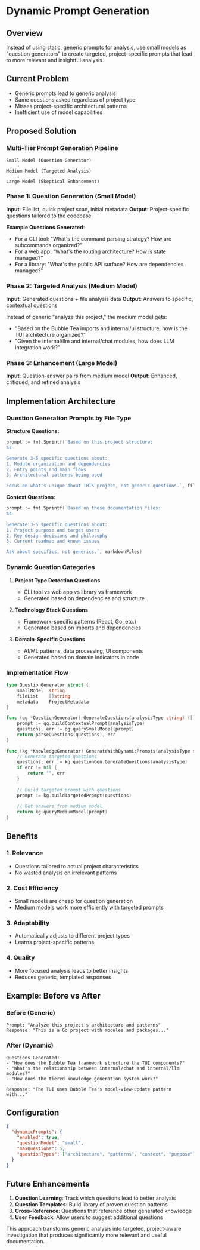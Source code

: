 # Dynamic Prompt Generation

## Overview
Instead of using static, generic prompts for analysis, use small models as "question generators" to create targeted, project-specific prompts that lead to more relevant and insightful analysis.

## Current Problem
- Generic prompts lead to generic analysis
- Same questions asked regardless of project type
- Misses project-specific architectural patterns
- Inefficient use of model capabilities

## Proposed Solution

### Multi-Tier Prompt Generation Pipeline

```
Small Model (Question Generator)
    ↓
Medium Model (Targeted Analysis)
    ↓  
Large Model (Skeptical Enhancement)
```

### Phase 1: Question Generation (Small Model)
**Input**: File list, quick project scan, initial metadata
**Output**: Project-specific questions tailored to the codebase

**Example Questions Generated**:
- For a CLI tool: "What's the command parsing strategy? How are subcommands organized?"
- For a web app: "What's the routing architecture? How is state managed?"
- For a library: "What's the public API surface? How are dependencies managed?"

### Phase 2: Targeted Analysis (Medium Model)
**Input**: Generated questions + file analysis data
**Output**: Answers to specific, contextual questions

Instead of generic "analyze this project," the medium model gets:
- "Based on the Bubble Tea imports and internal/ui structure, how is the TUI architecture organized?"
- "Given the internal/llm and internal/chat modules, how does LLM integration work?"

### Phase 3: Enhancement (Large Model)
**Input**: Question-answer pairs from medium model
**Output**: Enhanced, critiqued, and refined analysis

## Implementation Architecture

### Question Generation Prompts by File Type

**Structure Questions:**
```go
prompt := fmt.Sprintf(`Based on this project structure:
%s

Generate 3-5 specific questions about:
1. Module organization and dependencies
2. Entry points and main flows
3. Architectural patterns being used

Focus on what's unique about THIS project, not generic questions.`, fileList)
```

**Context Questions:**
```go
prompt := fmt.Sprintf(`Based on these documentation files:
%s

Generate 3-5 specific questions about:
1. Project purpose and target users
2. Key design decisions and philosophy
3. Current roadmap and known issues

Ask about specifics, not generics.`, markdownFiles)
```

### Dynamic Question Categories

1. **Project Type Detection Questions**
   - CLI tool vs web app vs library vs framework
   - Generated based on dependencies and structure

2. **Technology Stack Questions**
   - Framework-specific patterns (React, Go, etc.)
   - Generated based on imports and dependencies

3. **Domain-Specific Questions**
   - AI/ML patterns, data processing, UI components
   - Generated based on domain indicators in code

### Implementation Flow

```go
type QuestionGenerator struct {
    smallModel  string
    fileList    []string
    metadata    ProjectMetadata
}

func (qg *QuestionGenerator) GenerateQuestions(analysisType string) ([]string, error) {
    prompt := qg.buildContextualPrompt(analysisType)
    questions, err := qg.querySmallModel(prompt)
    return parseQuestions(questions), err
}

func (kg *KnowledgeGenerator) GenerateWithDynamicPrompts(analysisType string) (string, error) {
    // Generate targeted questions
    questions, err := kg.questionGen.GenerateQuestions(analysisType)
    if err != nil {
        return "", err
    }
    
    // Build targeted prompt with questions
    prompt := kg.buildTargetedPrompt(questions)
    
    // Get answers from medium model
    return kg.queryMediumModel(prompt)
}
```

## Benefits

### 1. Relevance
- Questions tailored to actual project characteristics
- No wasted analysis on irrelevant patterns

### 2. Cost Efficiency
- Small models are cheap for question generation
- Medium models work more efficiently with targeted prompts

### 3. Adaptability
- Automatically adjusts to different project types
- Learns project-specific patterns

### 4. Quality
- More focused analysis leads to better insights
- Reduces generic, templated responses

## Example: Before vs After

### Before (Generic)
```
Prompt: "Analyze this project's architecture and patterns"
Response: "This is a Go project with modules and packages..."
```

### After (Dynamic)
```
Questions Generated: 
- "How does the Bubble Tea framework structure the TUI components?"
- "What's the relationship between internal/chat and internal/llm modules?"
- "How does the tiered knowledge generation system work?"

Response: "The TUI uses Bubble Tea's model-view-update pattern with..."
```

## Configuration

```json
{
  "dynamicPrompts": {
    "enabled": true,
    "questionModel": "small",
    "maxQuestions": 5,
    "questionTypes": ["architecture", "patterns", "context", "purpose"]
  }
}
```

## Future Enhancements

1. **Question Learning**: Track which questions lead to better analysis
2. **Question Templates**: Build library of proven question patterns
3. **Cross-Reference**: Questions that reference other generated knowledge
4. **User Feedback**: Allow users to suggest additional questions

This approach transforms generic analysis into targeted, project-aware investigation that produces significantly more relevant and useful documentation.